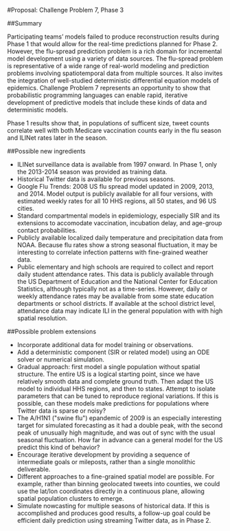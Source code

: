 #Proposal: Challenge Problem 7, Phase 3

##Summary

Participating teams’ models failed to produce reconstruction results during Phase 1 that would allow for the real-time predictions planned for Phase 2. However, the flu-spread prediction problem is a rich domain for incremental model development using a variety of data sources. The flu-spread problem is representative of a wide range of real-world modeling and prediction problems involving spatiotemporal data from multiple sources. It also invites the integration of well-studied deterministic differential equation models of epidemics. Challenge Problem 7 represents an opportunity to show that probabilistic programming languages can enable rapid, iterative development of predictive models that include these kinds of data and deterministic models.

Phase 1 results show that, in populations of sufficent size, tweet counts correlate well with both Medicare vaccination counts early in the flu season and ILINet rates later in the season.


##Possible new ingredients

- ILINet surveillance data is available from 1997 onward. In Phase 1, only the 2013-2014 season was provided as training data. 
- Historical Twitter data is available for previous seasons.
- Google Flu Trends: 2008 US flu spread model updated in 2009, 2013, and 2014. Model output is publicly available for all four versions, with estimated weekly rates for all 10 HHS regions, all 50 states, and 96 US cities.
- Standard compartmental models in epidemiology, especially SIR and its extensions to accomodate vaccination, incubation delay, and age-group contact probabilities.
- Publicly available localized daily temperature and precipitation data from NOAA. Because flu rates show a strong seasonal fluctuation, it may be interesting to correlate infection patterns with fine-grained weather data.
- Public elementary and high schools are required to collect and report daily student attendance rates. This data is publicly available through the US Department of Education and the National Center for Education Statistics, although typically not as a time-series. However, daily or weekly attendance rates may be available from some state education departments or school districts. If available at the school district level,  attendance data may indicate ILI in the general population with with high spatial resolution.


##Possible problem extensions

- Incorporate additional data for model training or observations.
- Add a deterministic component (SIR or related model) using an ODE solver or numerical simulation.
- Gradual approach: first model a single population without spatial structure. The entire US is a logical starting point, since we have relatively smooth data and complete ground truth. Then adapt the US model to individual HHS regions, and then to states. Attempt to isolate parameters that can be tuned to reproduce regional variations. If this is possible, can these models make predictions for populations where Twitter data is sparse or noisy?
- The A/H1N1 ("swine flu") epandemic of 2009 is an especially interesting target for simulated forecasting as it had a double peak, with the second peak of unusually high magnitude, and was out of sync with the usual seasonal fluctuation. How far in advance can a general model for the US predict this kind of behavior?
- Encourage iterative development by providing a sequence of intermediate goals or mileposts, rather than a single monolithic deliverable.
- Different approaches to a fine-grained spatial model are possible. For example, rather than binning geolocated tweets into counties, we could use the lat/lon coordinates directly in a continuous plane, allowing spatial population clusters to emerge.
- Simulate nowcasting for multiple seasons of historical data. If this is accomplished and produces good results, a follow-up goal could be efficient daily prediction using streaming Twitter data, as in Phase 2.
